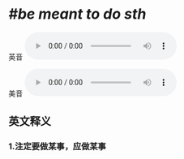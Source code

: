 # ***\#be meant to do sth*** 
英音
<audio src="./media/be meant to do sth1_AAC.aac" controls="controls"></audio>

美音
<audio src="./media/be meant to do sth2_AAC.aac" controls="controls"></audio>



  

英文释义
---
### 1.**注定要做某事，应做某事**  


